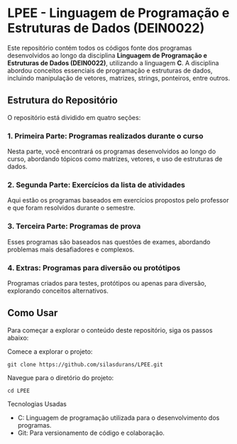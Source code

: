 # LPEE - Linguagem de Programação e Estruturas de Dados (DEIN0022)

Este repositório contém todos os códigos fonte dos programas desenvolvidos ao longo da disciplina **Linguagem de Programação e Estruturas de Dados (DEIN0022)**, utilizando a linguagem **C**. A disciplina abordou conceitos essenciais de programação e estruturas de dados, incluindo manipulação de vetores, matrizes, strings, ponteiros, entre outros.

## Estrutura do Repositório

O repositório está dividido em quatro seções:

### 1. **Primeira Parte: Programas realizados durante o curso**
  
   Nesta parte, você encontrará os programas desenvolvidos ao longo do curso, abordando tópicos como matrizes, vetores, e uso de estruturas de dados.
   
### 2. **Segunda Parte: Exercícios da lista de atividades**
  
   Aqui estão os programas baseados em exercícios propostos pelo professor e que foram resolvidos durante o semestre.
   
### 3. **Terceira Parte: Programas de prova**
  
   Esses programas são baseados nas questões de exames, abordando problemas mais desafiadores e complexos.
   
### 4. **Extras: Programas para diversão ou protótipos**
  
   Programas criados para testes, protótipos ou apenas para diversão, explorando conceitos alternativos.

## Como Usar

Para começar a explorar o conteúdo deste repositório, siga os passos abaixo:

Comece a explorar o projeto:

    git clone https://github.com/silasdurans/LPEE.git

Navegue para o diretório do projeto:

    cd LPEE

Tecnologias Usadas

  - C: Linguagem de programação utilizada para o desenvolvimento dos programas.
  - Git: Para versionamento de código e colaboração.
